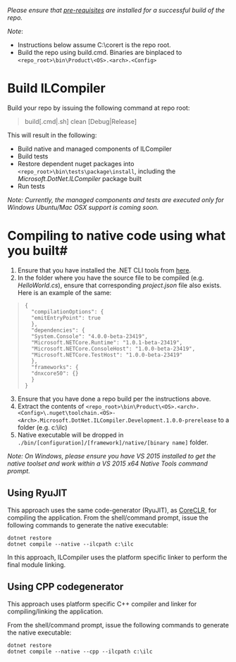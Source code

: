 _Please ensure that [pre-requisites](prerequisites-for-building.md) are installed for a successful build of the repo._

_Note_:

* Instructions below assume C:\corert is the repo root.
* Build the repo using build.cmd. Binaries are binplaced to ```<repo_root>\bin\Product\<OS>.<arch>.<Config>```

# Build ILCompiler #

Build your repo by issuing the following command at repo root:

> build[.cmd|.sh] clean [Debug|Release]

This will result in the following:

- Build native and managed components of ILCompiler
- Build tests
- Restore dependent nuget packages into
`<repo_root>\bin\tests\package\install`, including the *Microsoft.DotNet.ILCompiler* package built
- Run tests

*Note: Currently, the managed components and tests are executed only for Windows Ubuntu/Mac OSX support is coming soon.*

# Compiling to native code using what you built#

1. Ensure that you have installed the .NET CLI tools from [here](https://github.com/dotnet/cli/). 
2. In the folder where you have the source file to be compiled (e.g. *HelloWorld.cs*), ensure that corresponding *project.json* file also exists. Here is an example of the same:

>     {
>     	"compilationOptions": {
>     	"emitEntryPoint": true
>     	},
>     	"dependencies": {
>     	"System.Console": "4.0.0-beta-23419",
>     	"Microsoft.NETCore.Runtime": "1.0.1-beta-23419",
>     	"Microsoft.NETCore.ConsoleHost": "1.0.0-beta-23419",
>     	"Microsoft.NETCore.TestHost": "1.0.0-beta-23419"
>     	},
>     	"frameworks": {
>     	"dnxcore50": {}
>     	}
>     }

3. Ensure that you have done a repo build per the instructions above.
4. Extract the contents of `<repo_root>\bin\Product\<OS>.<arch>.<Config>\.nuget\toolchain.<OS>-<Arch>.Microsoft.DotNet.ILCompiler.Development.1.0.0-prerelease` to a folder (e.g. c:\ilc)
5. Native executable will be dropped in `./bin/[configuration]/[framework]/native/[binary name]` folder.

*Note: On Windows, please ensure you have VS 2015 installed to get the native toolset and work within a VS 2015 x64 Native Tools command prompt.*

## Using RyuJIT ##

This approach uses the same code-generator (RyuJIT), as [CoreCLR](https://github.com/dotnet/coreclr), for compiling the application. From the shell/command prompt, issue the following commands to generate the native executable:

    dotnet restore
    dotnet compile --native --ilcpath c:\ilc

In this approach, ILCompiler uses the platform specific linker to perform the final module linking.

## Using CPP codegenerator ##

This approach uses platform specific C++ compiler and linker for compiling/linking the application. 

From the shell/command prompt, issue the following commands to generate the native executable:

    dotnet restore
    dotnet compile --native --cpp --ilcpath c:\ilc